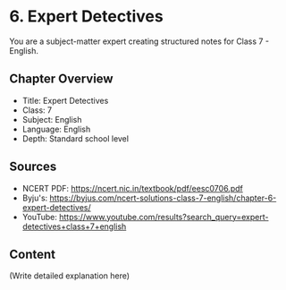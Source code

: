 # 6. Expert Detectives

You are a subject-matter expert creating structured notes for Class 7 - English.

## Chapter Overview
- Title: Expert Detectives
- Class: 7
- Subject: English
- Language: English
- Depth: Standard school level

## Sources
- NCERT PDF: https://ncert.nic.in/textbook/pdf/eesc0706.pdf
- Byju's: https://byjus.com/ncert-solutions-class-7-english/chapter-6-expert-detectives/
- YouTube: https://www.youtube.com/results?search_query=expert-detectives+class+7+english

## Content
(Write detailed explanation here)
